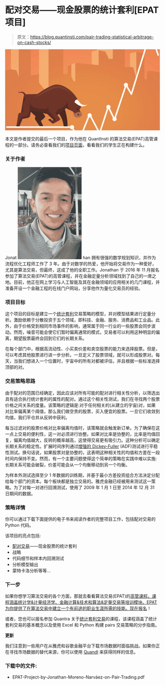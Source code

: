 # 配对交易——现金股票的统计套利[EPAT 项目]

> 原文：<https://blog.quantinsti.com/pair-trading-statistical-arbitrage-on-cash-stocks/>

![](img/3d2edcb7e1c36c592425469dcc317d8d.png)

本文是作者提交的最后一个项目，作为他在 QuantInsti 的算法交易(EPAT)高管课程的一部分。请务必查看我们的[项目页面](https://www.quantinsti.com/category/project-work-epat/)，看看我们的学生正在构建什么。

### **关于作者**

Jonat ![](img/fd1c61a045d15d15b218f0b05c6b7d38.png) han 拥有很强的数学规划知识，并作为流程优化工程师工作了 3 年。由于对数学的热爱，他开始将交易作为一种爱好，尤其是算法交易，但最终，这成了他的全职工作。Jonathan 于 2016 年 11 月报名参加了算法交易(EPAT)的高管课程，并在金融定量分析领域找到了自己的一席之地。目前，他正在网上学习与人工智能及其在金融领域的应用相关的几门课程，并准备开设一个金融工程的在线门户网站，分享他作为量化交易员的经验。

### **项目目标**

这个项目的目标是建立一个[统计套利](https://blog.quantinsti.com/statistical-arbitrage/)交易策略的模型，并对模型结果进行定量分析。激励依赖于分散投资于五个领域，即科技、金融、服务、消费品和工业品。此外，由于价格受到相同市场事件的影响，通常属于同一行业的一些股票会同步波动。然而，噪音可能会使它们暂时偏离通常的模式，交易者可以利用这种明显的偏离，期望股票最终会回到它们的长期关系。

在每个部门中，根据高流动性、小买卖价差和卖空股票的能力来选择股票。但是，可以考虑其他股票进行进一步分析。一旦定义了股票领域，就可以形成股票对。每天，当我们想进入一个位置时，宇宙中的所有对都被评估，并且根据一些标准选择顶部的对。

### **交易策略思路**

由于配对的范围已经确定，因此应该对所有可能的配对进行相关性分析，以筛选出具有适合执行统计套利的属性的配对。通过这个相关性测试，我们在寻找两个股票价格之间关系的度量。该策略的逻辑是:对于任何相关的(从建立的宇宙)对，如果对比率偏离某个阈值，那么我们做空贵的股票，买入便宜的股票。一旦它们收敛到均值，我们平仓并从反转中获利。

每当过滤对的股票价格对比率偏离均值时，该策略就会触发新订单。为了确保在这一点上交易的便利性，这一对必须进行协整。如果对比率是协整的，比率是均值回复，偏离均值越大，反转的概率越高，这使得交易更有吸引力。这种分析可以确定长期关系的稳定性。扩展时间序列通过[增强的 Dickey-Fuller](https://blog.quantinsti.com/augmented-dickey-fuller-adf-test-for-a-pairs-trading-strategy/) (ADF)测试进行平稳性测试。换句话说，如果股票对是协整的，这表明这种相关性的均值和方差在一段时间内保持不变。然而，有一个主要问题使得这个简单的策略在实践中难以实施:长期关系可能会破裂，价差可能会从一个均衡移动到另一个均衡。

为样本外测试选择至少 1 年数据的训练期，并基于最小方差投资组合方法决定分配给每个部门的资本。每个板块都是独立交易的。雅虎金融已经被用来测试这一策略。为了对每一对进行回溯测试，使用了 2009 年 1 月 1 日至 2014 年 12 月 31 日期间的数据。

### **策略详情**

你可以通过下载下面提供的电子书来阅读作者的完整项目工作，包括配对交易的 Python 代码。

该项目的亮点包括:

*   [配对交易](https://blog.quantinsti.com/pair-trading-strategy-excel-model/)——现金股票的统计套利
*   战略
*   代码细节和样本内回溯测试
*   分析模型输出
*   蒙特卡洛分析等等...

### **下一步**

如果你想学习算法交易的各个方面，那就去看看算法交易(EPAT)的[高管课程。课程涵盖统计学&计量经济学、金融计算&技术和算法&定量交易等培训模块。EPAT 为你提供了在算法交易中建立一个有前途的职业生涯所需的技能。](https://www.quantinsti.com/epat/)[现在报名](https://www.quantinsti.com/epat/)！

或者，您也可以报名参加 Quantra 关于[统计套利交易](https://quantra.quantinsti.com/courseDetails/34/Statistical-Arbitrage-Trading?utm_source=Referral&utm_medium=qiblog)的课程，该课程涵盖了统计套利交易的基本概念以及使用 Excel 和 Python 构建 pairs 交易策略的分步指南。

**更新**

我们注意到一些用户在从雅虎和谷歌金融平台下载市场数据时面临挑战。如果你正在寻找市场数据的替代来源，你可以使用 [Quandl](https://www.quandl.com/) 来获得同样的信息。

### 下载中的文件:

*   EPAT-Project-by-Jonathan-Moreno-Narváez-on-Pair-Trading.pdf